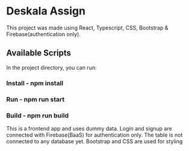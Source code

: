 # Deskala Assign

This project was made using React, Typescript, CSS, Bootstrap & Firebase(authentication only). 

## Available Scripts

In the project directory, you can run:

### Install - npm install

### Run - npm run start

### Build - npm run build


This is a frontend app and uses dummy data. 
Login and signup are connected with Firebase(BaaS) for authentication only. 
The table is not connected to any database yet.
Bootstrap and CSS are used for styling
